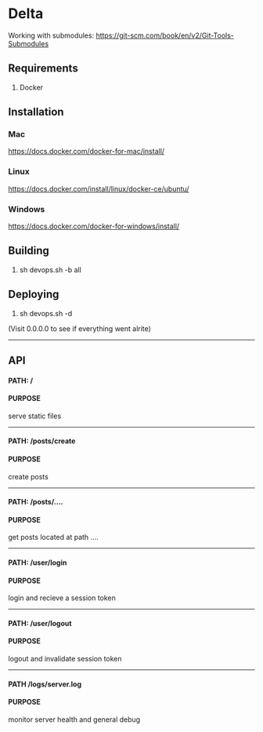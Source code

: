 # Delta

Working with submodules: https://git-scm.com/book/en/v2/Git-Tools-Submodules

## Requirements 
1. Docker

## Installation
### Mac
https://docs.docker.com/docker-for-mac/install/

### Linux
https://docs.docker.com/install/linux/docker-ce/ubuntu/

### Windows
https://docs.docker.com/docker-for-windows/install/

## Building
1. sh devops.sh -b all

## Deploying
1. sh devops.sh -d

(Visit 0.0.0.0 to see if everything went alrite)

---

## API

#### PATH: /
#### PURPOSE
serve static files

---


#### PATH: /posts/create
#### PURPOSE
create posts

---


#### PATH: /posts/....
#### PURPOSE
get posts located at path ....

---


#### PATH: /user/login
#### PURPOSE
login and recieve a session token

---


#### PATH: /user/logout
#### PURPOSE
logout and invalidate session token

---


#### PATH /logs/server.log
#### PURPOSE
monitor server health and general debug



